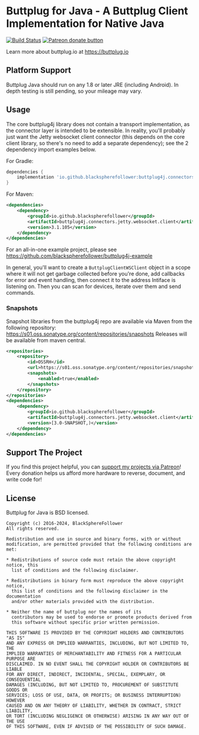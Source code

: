 # Buttplug for Java - A Buttplug Client Implementation for Native Java

[![Build Status](https://github.com/blackspherefollower/buttplug4j/actions/workflows/gradle.yml/badge.svg?branch=master)](https://github.com/blackspherefollower/buttplug4j/actions/workflows/gradle.yml) [![Patreon donate button](https://img.shields.io/badge/patreon-donate-yellow.svg)](https://www.patreon.com/blackspherefollower)

Learn more about buttplug.io at https://buttplug.io


## Platform Support

Buttplug Java should run on any 1.8 or later JRE (including Android).
In depth testing is still pending, so your mileage may vary.

## Usage

The core buttplug4j library does not contain a transport implementation,
as the connector layer is intended to be extensible. In reality, you'll probably just
want the Jetty websocket client connector (this depends on the core client
library, so there's no need to add a separate dependency); see the 2
dependency import examples below.

For Gradle:
```groovy
dependencies {
    implementation 'io.github.blackspherefollower:buttplug4j.connectors.jetty.websocket.client:3.1.105'
}
```

For Maven:
```xml
<dependencies>
    <dependency>
        <groupId>io.github.blackspherefollower</groupId>
        <artifactId>buttplug4j.connectors.jetty.websocket.client</artifactId>
        <version>3.1.105</version>
    </dependency>
</dependencies>
```

For an all-in-one example project, please see https://github.com/blackspherefollower/buttplug4j-example

In general, you'll want to create a `ButtplugClientWSClient` object in a scope where it will not get garbage collected 
before you're done, add callbacks for error and event handling, then connect it to the address Intiface is listening
on. Then you can scan for devices, iterate over them and send commands.


### Snapshots

Snapshot libraries from the buttplug4j repo are available via Maven from the following
repository: https://s01.oss.sonatype.org/content/repositories/snapshots
Releases will be available from maven central.

```xml
<repositories>
    <repository>
        <id>OSSRH</id>
        <url>https://s01.oss.sonatype.org/content/repositories/snapshots</url>
        <snapshots>
            <enabled>true</enabled>
        </snapshots>
    </repository>
</repositories>
<dependencies>
    <dependency>
        <groupId>io.github.blackspherefollower</groupId>
        <artifactId>buttplug4j.connectors.jetty.websocket.client</artifactId>
        <version>[3.0-SNAPSHOT,)</version>
    </dependency>
</dependencies>
```

## Support The Project

If you find this project helpful, you can
[support my projects via Patreon](http://patreon.com/blackspherefollower)!
Every donation helps us afford more hardware to reverse, document, and
write code for!

## License

Buttplug for Java is BSD licensed.

    Copyright (c) 2016-2024, BlackSphereFollower
    All rights reserved.
    
    Redistribution and use in source and binary forms, with or without
    modification, are permitted provided that the following conditions are met:
    
    * Redistributions of source code must retain the above copyright notice, this
      list of conditions and the following disclaimer.
    
    * Redistributions in binary form must reproduce the above copyright notice,
      this list of conditions and the following disclaimer in the documentation
      and/or other materials provided with the distribution.
    
    * Neither the name of buttplug nor the names of its
      contributors may be used to endorse or promote products derived from
      this software without specific prior written permission.
    
    THIS SOFTWARE IS PROVIDED BY THE COPYRIGHT HOLDERS AND CONTRIBUTORS "AS IS"
    AND ANY EXPRESS OR IMPLIED WARRANTIES, INCLUDING, BUT NOT LIMITED TO, THE
    IMPLIED WARRANTIES OF MERCHANTABILITY AND FITNESS FOR A PARTICULAR PURPOSE ARE
    DISCLAIMED. IN NO EVENT SHALL THE COPYRIGHT HOLDER OR CONTRIBUTORS BE LIABLE
    FOR ANY DIRECT, INDIRECT, INCIDENTAL, SPECIAL, EXEMPLARY, OR CONSEQUENTIAL
    DAMAGES (INCLUDING, BUT NOT LIMITED TO, PROCUREMENT OF SUBSTITUTE GOODS OR
    SERVICES; LOSS OF USE, DATA, OR PROFITS; OR BUSINESS INTERRUPTION) HOWEVER
    CAUSED AND ON ANY THEORY OF LIABILITY, WHETHER IN CONTRACT, STRICT LIABILITY,
    OR TORT (INCLUDING NEGLIGENCE OR OTHERWISE) ARISING IN ANY WAY OUT OF THE USE
    OF THIS SOFTWARE, EVEN IF ADVISED OF THE POSSIBILITY OF SUCH DAMAGE.
